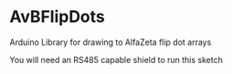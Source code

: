 # AvBFlipDots
Arduino Library for drawing to AlfaZeta flip dot arrays

You will need an RS485 capable shield to run this sketch
